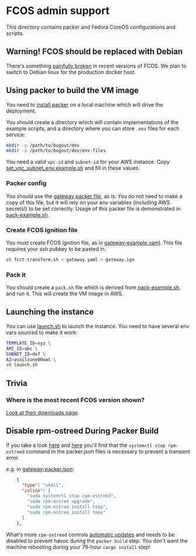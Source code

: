 # FCOS admin support

This directory contains packer and Fedora CoreOS configurations and scripts.

## Warning! FCOS should be replaced with Debian

There's something [painfully broken](https://bugzilla.redhat.com/show_bug.cgi?id=1876194) in recent versions of FCOS. We plan to switch to Debian linux for the production docker host.

## Using packer to build the VM image

You need to [install packer](https://learn.hashicorp.com/tutorials/packer/get-started-install-cli) on a local machine which will drive the deployment.

You should create a directory which will contain implementations of the example scripts, and a directory where you can store `.env` files for each service:

```sh
mkdir -p /path/to/bugout/dev
mkdir -p /path/to/bugout/dev/env-files
```

You need a valid `vpc-id` and `subnet-id` for your AWS instance. Copy [set_vpc_subnet_env.example.sh](./set_vpc_subnet_env.example.sh) and fill in these values.

### Packer config

You should use the [gateway packer file](gateway-packer.json), as is. You do not need to make a copy of this file, but it will rely on your env variables (including AWS secrets!) to be set correctly. Usage of this packer file is demonstrated in [pack-example.sh](pack-example.sh).

### Create FCOS ignition file

You must create FCOS ignition file, as in [gateway-example.yaml](gateway-example.yaml). This file requires your ssh pubkey to be pasted in.

```sh
sh fcct-transform.sh < gateway.yaml > gateway.ign
```

### Pack it

You should create a `pack.sh` file which is derived from [pack-example.sh](pack-example.sh), and run it. This will create the VM image in AWS.

## Launching the instance

You can use [launch.sh](launch.sh) to launch the instance. You need to have several env vars sourced to make it work:

```sh
TEMPLATE_ID=xyz \
AMI_ID=abc \
SUBNET_ID=def \
AZ=availzone00wat \
sh launch.sh
```

## Trivia

### Where is the most recent FCOS version shown?

[Look at their downloads page](https://getfedora.org/coreos/download).

## Disable rpm-ostreed During Packer Build

If you take a look [here](https://github.com/Terkwood/BUGOUT/pull/295) and [here](https://github.com/coreos/rpm-ostree/issues/1692#issuecomment-443215317) you'll find that the `systemctl stop rpm-ostreed` command in the packer.json files is necessary to prevent a transient error.

e.g. in [gateway-packer.json](gateway-packer.json):

```json
    {
      "type": "shell",
      "inline": [
        "sudo systemctl stop rpm-ostreed",
        "sudo rpm-ostree upgrade",
        "sudo rpm-ostree install htop",
        "sudo rpm-ostree install tmux"
      ]
    },
```

What's more `rpm-ostreed` controls [automatic updates](https://docs.fedoraproject.org/en-US/iot/applying-updates-UG/#_automatic_updates) and needs to be disabled to prevent havoc during the `packer build` step. You don't want the machine rebooting during your 79-hour `cargo install` step!
